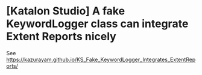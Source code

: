 # [Katalon Studio] A fake KeywordLogger class can integrate Extent Reports nicely

See https://kazurayam.github.io/KS_Fake_KeywordLogger_Integrates_ExtentReports/

